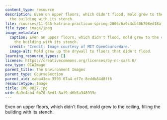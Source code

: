 ```yaml
---
content_type: resource
description: Even on upper floors, which didn't flood, mold grew to the ceiling, filling
  the building with its stench.
file: /courses/11-945-katrina-practicum-spring-2006/6a9c4cb40b708ed18af9d6b5a348933c_IMG_0027.jpg
file_type: image/jpeg
image_metadata:
  caption: Even on upper floors, which didn't flood, mold grew to the ceiling, filling
    the building with its stench.
  credit: 'Credit: Image courtesy of MIT OpenCourseWare.'
  image-alt: Mold grew up the drywall to floors that didn't flood.
learning_resource_types: []
license: https://creativecommons.org/licenses/by-nc-sa/4.0/
ocw_type: OCWImage
parent_title: The Environment Images
parent_type: CourseSection
parent_uid: eaba43ea-3593-07a4-ef7e-8eddb84d8ff6
resourcetype: Image
title: IMG_0027.jpg
uid: 6a9c4cb4-0b70-8ed1-8af9-d6b5a348933c
---
```

Even on upper floors, which didn't flood, mold grew to the ceiling, filling the building with its stench.